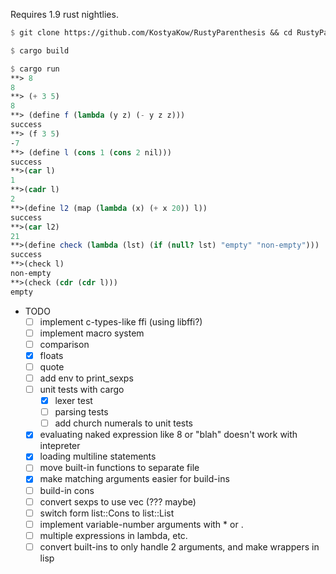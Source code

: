 Requires 1.9 rust nightlies.

```scheme
$ git clone https://github.com/KostyaKow/RustyParenthesis && cd RustyParenthesis

$ cargo build

$ cargo run
**> 8
8
**> (+ 3 5)
8
**> (define f (lambda (y z) (- y z z)))
success
**> (f 3 5)
-7
**> (define l (cons 1 (cons 2 nil)))
success
**>(car l)
1
**>(cadr l)
2
**>(define l2 (map (lambda (x) (+ x 20)) l))
success
**>(car l2)
21
**>(define check (lambda (lst) (if (null? lst) "empty" "non-empty")))
success
**>(check l)
non-empty
**>(check (cdr (cdr l)))
empty
```

- TODO
   - [ ] implement c-types-like ffi (using libffi?)
   - [ ] implement macro system
   - [ ] comparison
   - [x] floats
   - [ ] quote
   - [ ] add env to print_sexps
   - [ ] unit tests with cargo
      - [x] lexer test
      - [ ] parsing tests
      - [ ] add church numerals to unit tests
   - [x] evaluating naked expression like 8 or "blah" doesn't work with intepreter
   - [x] loading multiline statements
   - [ ] move built-in functions to separate file
   - [x] make matching arguments easier for build-ins
   - [ ] build-in cons
   - [ ] convert sexps to use vec (??? maybe)
   - [ ] switch form list::Cons to list::List
   - [ ] implement variable-number arguments with * or .
   - [ ] multiple expressions in lambda, etc.
   - [ ] convert built-ins to only handle 2 arguments, and make wrappers in lisp

